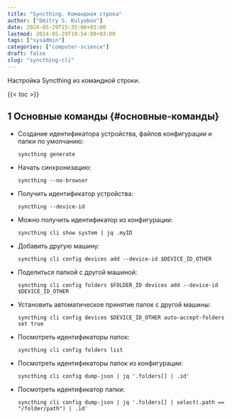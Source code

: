 ```yaml
---
title: "Syncthing. Командная строка"
author: ["Dmitry S. Kulyabov"]
date: 2024-05-29T15:35:00+03:00
lastmod: 2024-05-29T19:54:00+03:00
tags: ["sysadmin"]
categories: ["computer-science"]
draft: false
slug: "syncthing-cli"
---
```


Настройка Syncthing из командной строки.

<!--more-->

{{< toc >}}


## <span class="section-num">1</span> Основные команды {#основные-команды}

-   Создание идентификатора устройства, файлов конфигурации и папки по умолчанию:
    ```shell
    syncthing generate
    ```
-   Начать синхронизацию:
    ```shell
    syncthing --no-browser
    ```
-   Получить идентификатор устройства:
    ```shell
    syncthing --device-id
    ```
-   Можно получить идентификатор из конфигурации:
    ```shell
    syncthing cli show system | jq .myID
    ```
-   Добавить другую машину:
    ```shell
    syncthing cli config devices add --device-id $DEVICE_ID_OTHER
    ```
-   Поделиться папкой с другой машиной:
    ```shell
    syncthing cli config folders $FOLDER_ID devices add --device-id $DEVICE_ID_OTHER
    ```
-   Установить автоматическое принятие папок с другой машины:
    ```shell
    syncthing cli config devices $DEVICE_ID_OTHER auto-accept-folders set true
    ```
-   Посмотреть идентификаторы папок:
    ```shell
    syncthing cli config folders list
    ```
-   Посмотреть идентификаторы папок из конфигурации:
    ```shell
    syncthing cli config dump-json | jq '.folders[] | .id'
    ```
-   Посмотреть идентификатор папки:
    ```shell
    syncthing cli config dump-json | jq '.folders[] | select(.path == "/folder/path") | .id'
    ```
